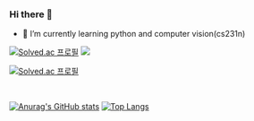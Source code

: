 ### Hi there 👋
- 🔭 I’m currently learning python and computer vision(cs231n)




[![Solved.ac
프로필](http://mazassumnida.wtf/api/v2/generate_badge?boj=noah0015)](https://solved.ac/noah0015) <img src="http://mazandi.herokuapp.com/api?handle=noah0015&theme=warm"/>


[![Solved.ac
프로필](http://mazassumnida.wtf/api/mini/generate_badge?boj=noah0015)](https://solved.ac/noah0015) 

<br/>


[![Anurag's GitHub stats](https://github-readme-stats.vercel.app/api?username=NoahYn)](https://github.com/anuraghazra/github-readme-stats) [![Top Langs](https://github-readme-stats.vercel.app/api/top-langs/?username=NoahYn&layout=compact)](https://github.com/anuraghazra/github-readme-stats)


<!--
**NoahYn/NoahYn** is a ✨ _special_ ✨ repository because its `README.md` (this file) appears on your GitHub profile.

Here are some ideas to get you started:

- 🔭 I’m currently working on ...
- 🌱 I’m currently learning ...
- 👯 I’m looking to collaborate on ...
- 🤔 I’m looking for help with ...
- 💬 Ask me about ...
- 📫 How to reach me: ...
- 😄 Pronouns: ...
- ⚡ Fun fact: ...
-->
